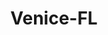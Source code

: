 ---
title: Venice-FL
slug: venice-fl
f_state:
- cms/state/florida.md
f_locations:
- cms/payday-loan/a-aaa-pay-day-loans-inc-275.md
- cms/payday-loan/a-aaa-pay-day-loans-inc-276.md
- cms/payday-loan/aaa-cash-fast-678.md
- cms/payday-loan/aaa-cash-fast-682.md
- cms/payday-loan/advanced-loans-3526.md
- cms/payday-loan/money-corner-21168.md
updated-on: '2024-05-30T13:41:28.615Z'
created-on: '2024-05-30T13:41:28.615Z'
published-on: '2024-05-30T13:54:32.469Z'
f_city: Venice
layout: '[city].html'
tags: city
---